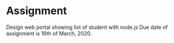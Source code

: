 # Assignment
Design web portal showing list of student with node.js
Due date of assignment is 16th of March, 2020.

